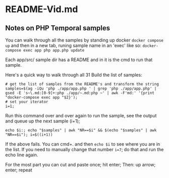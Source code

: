 # README-Vid.md

## Notes on PHP Temporal samples

You can walk through all the samples by standing up docker
`docker compose up`
and then in a new tab, runing sample name in an 'exec' like so:
`docker-compose exec app php app.php update`

Each app/src/ sample dir has a README and in it is the cmd to run that sample.

Here's a quick way to walk through all 31
Build the list of samples:

```
# get the list of samples from the README's and transform the string
samples=$(ag -iQu 'php ./app/app.php ' | grep 'php ./app/app.php' | gsed -E 's~\.md:[0-9]+:php ./app/~.md:php ~' | awk -F'md:' '{print "docker-compose exec app "$2}');
# set your iterator
i=1;
```

Run this command over and over again to run the sample, see the output and queue up the next sample (i+1);

```
echo $i:; echo "$samples" | awk "NR==$i" && $(echo "$samples" | awk "NR==$i"); i=$((i+1))
```

If the above fails. You can cmd+. and then `echo $i` to see where you are in the list. If you need to manually change that number `i=7`; do that and run the echo line again.

For the most part you can cut and paste once; hit enter;
Then: up arrow; enter; repeat
